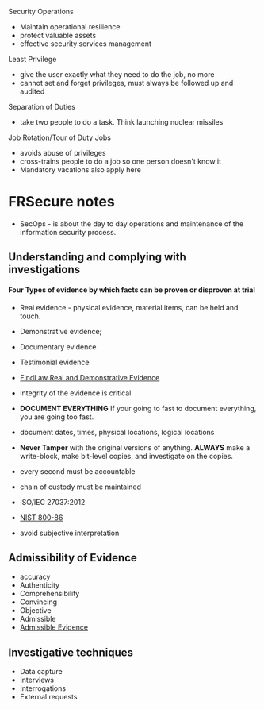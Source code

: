 Security Operations
- Maintain operational resilience
- protect valuable assets
- effective security services management

Least Privilege 
- give the user exactly what they need to do the job, no more
- cannot set and forget privileges, must always be followed up and audited
 
 Separation of Duties
 - take two people to do a task.  Think launching nuclear missiles

Job Rotation/Tour of Duty Jobs
- avoids abuse of privileges
- cross-trains people to do a job so one person doesn't know it
- Mandatory vacations also apply here

# FRSecure notes

- SecOps - is about the day to day operations and maintenance of the information security process. 

## Understanding and complying with investigations 

#### Four Types of evidence by which facts can be proven or disproven at trial 
- Real evidence - physical evidence, material items, can be held and touch.  
- Demonstrative evidence;
- Documentary evidence 
- Testimonial evidence 
- [FindLaw Real and Demonstrative Evidence](https://www.findlaw.com/criminal/criminal-procedure/real-and-demonstrative-evidence.html)

- integrity of the evidence is critical
- **DOCUMENT EVERYTHING**  If your going to fast to document everything, you are going too fast.
- document dates, times, physical locations, logical locations
- **Never Tamper** with the original versions of anything.  **ALWAYS** make a write-block, make bit-level copies, and investigate on the copies.  
- every second must be accountable
- chain of custody must be maintained 
- ISO/IEC 27037:2012 
- [NIST 800-86](https://nvlpubs.nist.gov/nistpubs/Legacy/SP/nistspecialpublication800-86.pdf)
- avoid subjective interpretation

## Admissibility of Evidence
- accuracy 
- Authenticity 
- Comprehensibility 
- Convincing 
- Objective 
- Admissible 
- [Admissible Evidence](https://www.law.cornell.edu/wex/admissible_evidence)

## Investigative techniques 
- Data capture 
- Interviews 
- Interrogations 
- External requests

